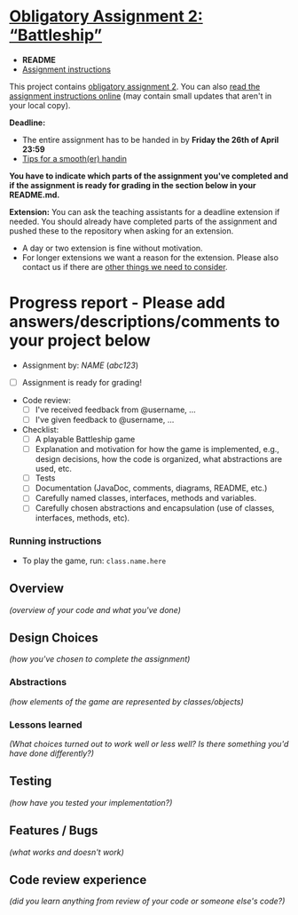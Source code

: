 # [Obligatory Assignment 2: “Battleship”](https://retting.ii.uib.no/inf101.v19.sem2/blob/master/SEM-2.md)


* **README**
* [Assignment instructions](SEM-2.md)

This project contains [obligatory assignment 2](SEM-2.md). You can also [read the assignment instructions online](https://retting.ii.uib.no/inf101.v19.oppgaver/inf101.v19.sem2/blob/master/SEM-2.md) (may contain small updates that aren't in your local copy).

**Deadline:**
* The entire assignment has to be handed in by **Friday the 26th of April 23:59** 
* [Tips for a smooth(er) handin](https://retting.ii.uib.no/inf101/inf101.v19/wikis/innlevering)

**You have to indicate which parts of the assignment you've completed and if the assignment is ready for grading in the section below in your README.md.**

**Extension:** You can ask the teaching assistants for a deadline extension if needed. You should already have completed parts of the assignment and pushed these to the repository when asking for an extension.
   * A day or two extension is fine without motivation.
   * For longer extensions we want a reason for the extension. Please also contact us if there are [other things we need to consider](http://www.uib.no/student/49241/trenger-du-tilrettelegging-av-ditt-studiel%C3%B8p).

# Progress report - Please add answers/descriptions/comments to your project below 
* Assignment by: *NAME* (*abc123*)
* [ ] Assignment is ready for grading!
* Code review:
   * [ ] I've received feedback from @username, ...
   * [ ] I've given feedback to @username, ...
* Checklist:
   * [ ] A playable Battleship game
   * [ ] Explanation and motivation for how the game is implemented, e.g., design decisions, how the code is organized, what abstractions are used, etc.
   * [ ] Tests
   * [ ] Documentation (JavaDoc, comments, diagrams, README, etc.)
   * [ ] Carefully named classes, interfaces, methods and variables.
   * [ ] Carefully chosen abstractions and encapsulation (use of classes, interfaces, methods, etc).

### Running instructions
* To play the game, run: `class.name.here`

## Overview
*(overview of your code and what you've done)*

## Design Choices
*(how you've chosen to complete the assignment)*

### Abstractions
*(how elements of the game are represented by classes/objects)*

### Lessons learned
*(What choices turned out to work well or less well? Is there something you'd have done differently?)*

## Testing
*(how have you tested your implementation?)*

## Features / Bugs
*(what works and doesn't work)*

## Code review experience
*(did you learn anything from review of your code or someone else's code?)*
